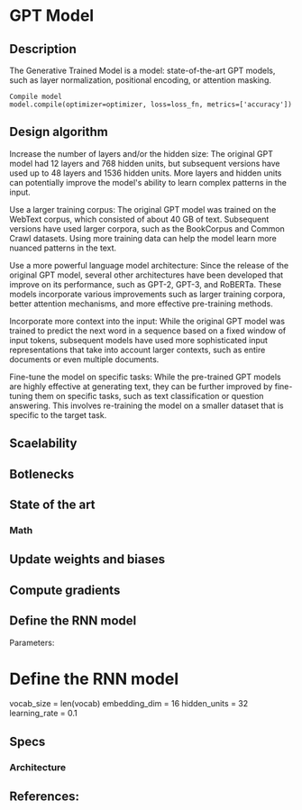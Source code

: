 # GPT Model

## Description

The Generative Trained Model is a model:
state-of-the-art GPT models, such as layer normalization, positional encoding, or attention masking.

```
Compile model
model.compile(optimizer=optimizer, loss=loss_fn, metrics=['accuracy'])
```
## 


## Design algorithm

Increase the number of layers and/or the hidden size: The original GPT model had 12 layers and 768 hidden units, but subsequent versions have used up to 48 layers and 1536 hidden units. More layers and hidden units can potentially improve the model's ability to learn complex patterns in the input.

Use a larger training corpus: The original GPT model was trained on the WebText corpus, which consisted of about 40 GB of text. Subsequent versions have used larger corpora, such as the BookCorpus and Common Crawl datasets. Using more training data can help the model learn more nuanced patterns in the text.

Use a more powerful language model architecture: Since the release of the original GPT model, several other architectures have been developed that improve on its performance, such as GPT-2, GPT-3, and RoBERTa. These models incorporate various improvements such as larger training corpora, better attention mechanisms, and more effective pre-training methods.

Incorporate more context into the input: While the original GPT model was trained to predict the next word in a sequence based on a fixed window of input tokens, subsequent models have used more sophisticated input representations that take into account larger contexts, such as entire documents or even multiple documents.

Fine-tune the model on specific tasks: While the pre-trained GPT models are highly effective at generating text, they can be further improved by fine-tuning them on specific tasks, such as text classification or question answering. This involves re-training the model on a smaller dataset that is specific to the target task.

## Scaelability



## Botlenecks 


## State of the art 

### Math


## Update weights and biases

## Compute gradients

## Define the RNN model

Parameters:

# Define the RNN model
vocab_size = len(vocab)
embedding_dim = 16
hidden_units = 32
learning_rate = 0.1


## Specs 

### Architecture 



## References:



